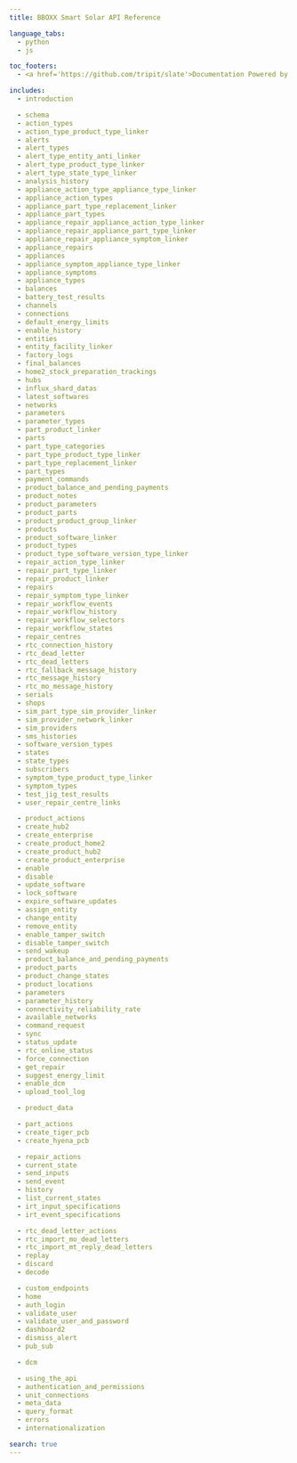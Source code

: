```yaml
---
title: BBOXX Smart Solar API Reference

language_tabs:
  - python
  - js

toc_footers:
  - <a href='https://github.com/tripit/slate'>Documentation Powered by Slate</a>

includes:
  - introduction

  - schema
  - action_types
  - action_type_product_type_linker
  - alerts
  - alert_types
  - alert_type_entity_anti_linker
  - alert_type_product_type_linker
  - alert_type_state_type_linker
  - analysis_history
  - appliance_action_type_appliance_type_linker
  - appliance_action_types
  - appliance_part_type_replacement_linker
  - appliance_part_types
  - appliance_repair_appliance_action_type_linker
  - appliance_repair_appliance_part_type_linker
  - appliance_repair_appliance_symptom_linker
  - appliance_repairs
  - appliances
  - appliance_symptom_appliance_type_linker
  - appliance_symptoms
  - appliance_types
  - balances
  - battery_test_results
  - channels
  - connections
  - default_energy_limits
  - enable_history
  - entities
  - entity_facility_linker
  - factory_logs
  - final_balances
  - home2_stock_preparation_trackings
  - hubs
  - influx_shard_datas
  - latest_softwares
  - networks
  - parameters
  - parameter_types
  - part_product_linker
  - parts
  - part_type_categories
  - part_type_product_type_linker
  - part_type_replacement_linker
  - part_types
  - payment_commands
  - product_balance_and_pending_payments
  - product_notes
  - product_parameters
  - product_parts
  - product_product_group_linker
  - products
  - product_software_linker
  - product_types
  - product_type_software_version_type_linker
  - repair_action_type_linker
  - repair_part_type_linker
  - repair_product_linker
  - repairs
  - repair_symptom_type_linker
  - repair_workflow_events
  - repair_workflow_history
  - repair_workflow_selectors
  - repair_workflow_states
  - repair_centres
  - rtc_connection_history
  - rtc_dead_letter
  - rtc_dead_letters
  - rtc_fallback_message_history
  - rtc_message_history
  - rtc_mo_message_history
  - serials
  - shops
  - sim_part_type_sim_provider_linker
  - sim_provider_network_linker
  - sim_providers
  - sms_histories
  - software_version_types
  - states
  - state_types
  - subscribers
  - symptom_type_product_type_linker
  - symptom_types
  - test_jig_test_results
  - user_repair_centre_links

  - product_actions
  - create_hub2
  - create_enterprise
  - create_product_home2
  - create_product_hub2
  - create_product_enterprise
  - enable
  - disable
  - update_software
  - lock_software
  - expire_software_updates
  - assign_entity
  - change_entity
  - remove_entity
  - enable_tamper_switch
  - disable_tamper_switch
  - send_wakeup
  - product_balance_and_pending_payments
  - product_parts
  - product_change_states
  - product_locations
  - parameters
  - parameter_history
  - connectivity_reliability_rate
  - available_networks
  - command_request
  - sync
  - status_update
  - rtc_online_status
  - force_connection
  - get_repair
  - suggest_energy_limit
  - enable_dcm
  - upload_tool_log

  - product_data

  - part_actions
  - create_tiger_pcb
  - create_hyena_pcb

  - repair_actions
  - current_state
  - send_inputs
  - send_event
  - history
  - list_current_states
  - irt_input_specifications
  - irt_event_specifications

  - rtc_dead_letter_actions
  - rtc_import_mo_dead_letters
  - rtc_import_mt_reply_dead_letters
  - replay
  - discard
  - decode

  - custom_endpoints
  - home
  - auth_login
  - validate_user
  - validate_user_and_password
  - dashboard2
  - dismiss_alert
  - pub_sub

  - dcm

  - using_the_api
  - authentication_and_permissions
  - unit_connections
  - meta_data
  - query_format
  - errors
  - internationalization

search: true
---
```

